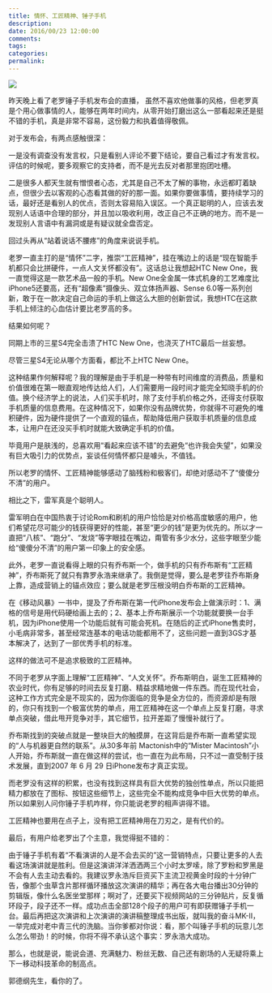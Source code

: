 ```yaml
---
title: 情怀、工匠精神、锤子手机
description:
date: 2016/00/23 12:00:00
comments:
tags:
categories:
permalink:
---
```



![](https://gss0.baidu.com/-Po3dSag_xI4khGko9WTAnF6hhy/zhidao/pic/item/0eb30f2442a7d93343918a39ae4bd11373f001ba.jpg)

昨天晚上看了老罗锤子手机发布会的直播， 虽然不喜欢他做事的风格，但老罗真是个用心做事情的人，能够在两年时间内，从零开始打磨出这么一部看起来还是挺不错的手机，真是非常不容易，这份毅力和执着值得敬佩。

对于发布会，有两点感触很深：

一是没有调查没有发言权，只是看别人评论不要下结论，要自己看过才有发言权。评估的时候呢，要多观察它的支持者，而不是光去反对者那里抱团吐槽。

二是很多人都天生就有憎恨者心态，尤其是自己不太了解的事物，永远都盯着缺点，但很少去以客观的心态看其做的好的那一面。如果你要做事情，要持续学习的话，最好还是看别人的优点，否则太容易陷入误区。一个真正聪明的人，应该去发现别人话语中合理的部分，并且加以吸收利用，改正自己不正确的地方。而不是一发现别人言语中有漏洞或是有疑议就全盘否定。

<!--more-->

回过头再从“站着说话不腰疼”的角度来说说手机。

老罗一直主打的是“情怀”二字，推崇“工匠精神”，挂在嘴边上的话是“现在智能手机都只会比拼硬件，一点人文关怀都没有”。这话总让我想起HTC New One，我一直觉得这是一款艺术品一般的手机。New One全金属一体式机身的工艺难度比iPhone5还要高，还有“超像素”摄像头、双立体扬声器、Sense 6.0等一系列创新，敢于在一款决定自己命运的手机上做这么大胆的创新尝试，我想HTC在这款手机上倾注的心血估计要比老罗高的多。

结果如何呢？

同期上市的三星S4完全击溃了HTC New One，也浇灭了HTC最后一丝妄想。

尽管三星S4无论从哪个方面看，都比不上HTC New One。

这种结果作何解释呢？我的理解是由于手机是一种带有时间维度的消费品，质量和价值很难在第一眼直观地传达给人们，人们需要用一段时间才能完全知晓手机的价值。换个经济学上的说法，人们买手机时，除了支付手机价格之外，还得支付获取手机质量的信息费用。在这种情况下，如果你没有品牌优势，你就得不可避免的堆积硬件，因为硬件提供了一个直观的锚点，帮助降低用户获取手机质量的信息成本，让用户在还没买手机时就能大致确定手机的价值。

毕竟用户是肤浅的，总喜欢用“看起来应该不错”的去避免“也许我会失望”，如果没有巨大吸引力的优势点，妄谈任何情怀都只是噱头，不值钱。

所以老罗的情怀、工匠精神能够感动了脑残粉和极客们，却绝对感动不了“傻傻分不清”的用户。

相比之下，雷军真是个聪明人。

雷军明白在中国热衷于讨论Rom和刷机的用户恰恰是对价格高度敏感的用户，他们希望花尽可能少的钱获得更好的性能，甚至“更少的钱”是更为优先的。所以才一直把“八核”、“跑分”、“发烧”等字眼挂在嘴边，甭管有多少水分，这些字眼至少能给“傻傻分不清”的用户第一印象上的安全感。

此外，老罗一直说看得上眼的只有乔布斯一个，做手机的只有乔布斯有“工匠精神”，乔布斯死了就只有靠罗永浩来继承了。我倒是觉得，要么是老罗往乔布斯身上靠，造成营销上的锚点效应；要么就是老罗压根没明白乔布斯的工匠精神。

在《移动风暴》一书中，提及了乔布斯在第一代iPhone发布会上做演示时：1、满格的信号是用代码硬给画上去的；2、基本上乔布斯展示一个功能就要换一台手机，因为iPhone使用一个功能后就有可能会死机。在随后的正式iPhone售卖时，小毛病非常多，甚至经常连基本的电话功能都用不了，这些问题一直到3GS才基本解决了，达到了一部优秀手机的标准。

这样的做法可不是追求极致的工匠精神。

不同于老罗从字面上理解“工匠精神”、“人文关怀”。乔布斯明白，诞生工匠精神的农业时代，你有足够的时间去反复打磨、精益求精地做一件东西。而在现代社会，这种工作方式完全是不现实的，因为你面临的竞争是全方位的，而资源却是有限的，你只有找到一个极富优势的单点，用工匠精神在这一个单点上反复打磨，寻求单点突破，借此甩开竞争对手，其它细节，拉开差距了慢慢补就行了。

乔布斯找到的突破点就是一整块巨大的触摸屏，在这背后是乔布斯一直希望实现的“人与机器更自然的联系”。从30多年前 Mactonish中的“Mister Macintosh”小人开始，乔布斯就一直在做这样的尝试，也一直在为此布局，只不过一直受制于技术发展，直到2007 年 6 月 29 日iPhone发布才真正实现。

而老罗没有这样的积累，也没有找到这样具有巨大优势的独创性单点，所以只能把精力都放在了图标、按钮这些细节上，这些完全不能构成竞争中巨大优势的单点。所以如果别人问你锤子手机咋样，你只能说老罗的相声讲得不错。

工匠精神也要用在点子上，没有把工匠精神用在刀刃之，是有代价的。

最后，有用户给老罗出了个主意，我觉得挺不错的：

由于锤子手机有着“不看演讲的人是不会去买的”这一营销特点，只要让更多的人去看这场演讲就是胜利。但是这演讲洋洋洒洒两三个小时太罗嗦，除了罗粉和罗黑是不会有人去主动去看的。我建议罗永浩斥巨资买下主流卫视黄金时段的十分钟广告，像那个虫草含片那样循环播放这次演讲的精华；再在各大电台播出30分钟的剪辑版，像什么名医坐堂那样；啊对了，还要买下视频网站的三分钟贴片，反复循环段子，段子还不一样。成功点击全部128个段子的用户可有即获赠锤子手机一台。最后再把这次演讲和上次演讲的演讲稿整理成书出版，就叫我的奋斗MK-II，一举完成对老中青三代的洗脑。当你爹都对你说：看，那个叫锤子手机的玩意儿怎么怎么带劲！的时候，你将不得不承认这个事实：罗永浩大成功。

那么，也就是说，能说会道、充满魅力、粉丝无数、自己还有剧场的人无疑将乘上下一移动科技革命的制高点。

郭德纲先生，看你的了。